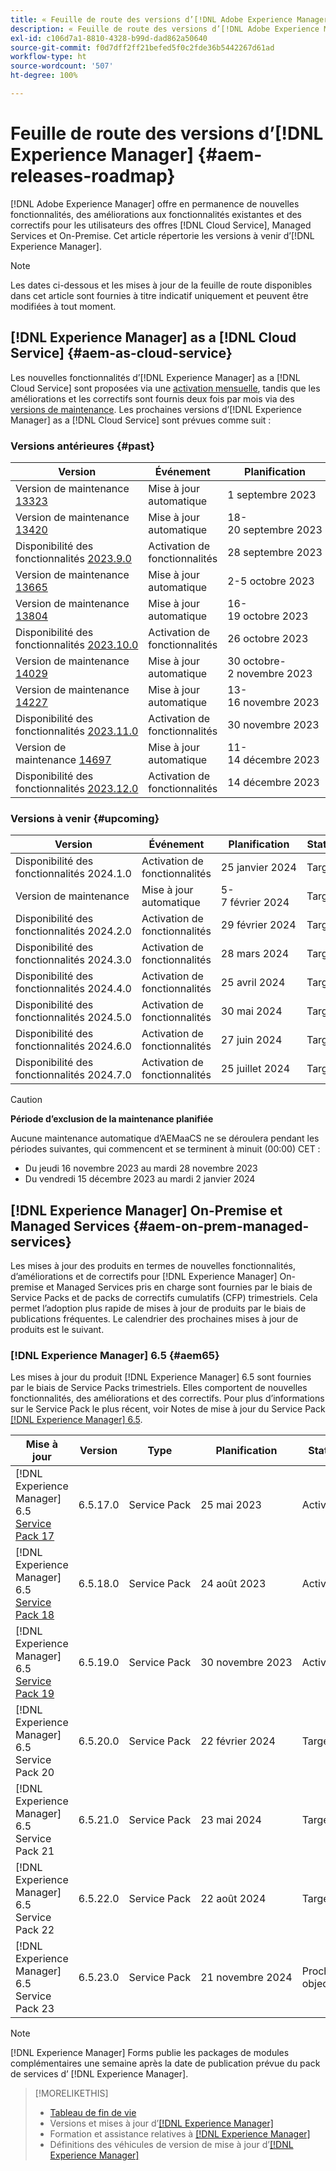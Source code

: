 ```yaml
---
title: « Feuille de route des versions d’[!DNL Adobe Experience Manager] »
description: « Feuille de route des versions d’[!DNL Adobe Experience Manager] »
exl-id: c106d7a1-8810-4328-b99d-dad862a50640
source-git-commit: f0d7dff2ff21befed5f0c2fde36b5442267d61ad
workflow-type: ht
source-wordcount: '507'
ht-degree: 100%

---
```


# Feuille de route des versions d’[!DNL Experience Manager] {#aem-releases-roadmap}

[!DNL Adobe Experience Manager] offre en permanence de nouvelles fonctionnalités, des améliorations aux fonctionnalités existantes et des correctifs pour les utilisateurs des offres [!DNL Cloud Service], Managed Services et On-Premise. Cet article répertorie les versions à venir d’[!DNL Experience Manager].

>[!NOTE]
>
>Les dates ci-dessous et les mises à jour de la feuille de route disponibles dans cet article sont fournies à titre indicatif uniquement et peuvent être modifiées à tout moment.

## [!DNL Experience Manager] as a [!DNL Cloud Service] {#aem-as-cloud-service}

Les nouvelles fonctionnalités d’[!DNL Experience Manager] as a [!DNL Cloud Service] sont proposées via une [activation mensuelle](https://experienceleague.adobe.com/docs/experience-manager-cloud-service/content/release-notes/release-notes/release-notes-current.html?lang=fr), tandis que les améliorations et les correctifs sont fournis deux fois par mois via des [versions de maintenance](https://experienceleague.adobe.com/docs/experience-manager-cloud-service/content/release-notes/maintenance/latest.html?lang=fr).
Les prochaines versions d’[!DNL Experience Manager] as a [!DNL Cloud Service] sont prévues comme suit :

### Versions antérieures {#past}

| Version | Événement | Planification | Statut |
|---|---|---|---|
| Version de maintenance [13323](https://experienceleague.adobe.com/docs/experience-manager-cloud-service/content/release-notes/maintenance/2023/2023.9.0.html?lang=fr#release-13323) | Mise à jour automatique | 1 septembre 2023 | Mise à jour |
| Version de maintenance [13420](https://experienceleague.adobe.com/docs/experience-manager-cloud-service/content/release-notes/maintenance/2023/2023.9.0.html?lang=fr#release-13420) | Mise à jour automatique | 18-20 septembre 2023 | Mise à jour |
| Disponibilité des fonctionnalités [2023.9.0](https://experienceleague.adobe.com/docs/experience-manager-cloud-service/content/release-notes/release-notes/2023/release-notes-2023-9-0.html?lang=fr) | Activation de fonctionnalités | 28 septembre 2023 | Activé |
| Version de maintenance [13665](https://experienceleague.adobe.com/docs/experience-manager-cloud-service/content/release-notes/maintenance/2023/2023.10.0.html?lang=fr#release-13665) | Mise à jour automatique | 2-5 octobre 2023 | Mise à jour |
| Version de maintenance [13804](https://experienceleague.adobe.com/docs/experience-manager-cloud-service/content/release-notes/maintenance/2023/2023.10.0.html?lang=fr#release-13804) | Mise à jour automatique | 16-19 octobre 2023 | Mise à jour |
| Disponibilité des fonctionnalités [2023.10.0](https://experienceleague.adobe.com/docs/experience-manager-cloud-service/content/release-notes/release-notes/2023/release-notes-2023-10-0.html?lang=fr) | Activation de fonctionnalités | 26 octobre 2023 | Activé |
| Version de maintenance [14029](https://experienceleague.adobe.com/docs/experience-manager-cloud-service/content/release-notes/maintenance/2023/2023.11.0.html?lang=fr#release-14029) | Mise à jour automatique | 30 octobre-2 novembre 2023 | Mise à jour |
| Version de maintenance [14227](https://experienceleague.adobe.com/docs/experience-manager-cloud-service/content/release-notes/maintenance/2023/2023.11.0.html#release-14227?lang=fr) | Mise à jour automatique | 13-16 novembre 2023 | Mise à jour |
| Disponibilité des fonctionnalités [2023.11.0](https://experienceleague.adobe.com/docs/experience-manager-cloud-service/content/release-notes/release-notes/2023/release-notes-2023-11-0.html?lang=fr) | Activation de fonctionnalités | 30 novembre 2023 | Activé |
| Version de maintenance [14697](https://experienceleague.adobe.com/docs/experience-manager-cloud-service/content/release-notes/maintenance/latest.html?lang=fr) | Mise à jour automatique | 11-14 décembre 2023 | Mise à jour |
| Disponibilité des fonctionnalités [2023.12.0](https://experienceleague.adobe.com/docs/experience-manager-cloud-service/content/release-notes/release-notes/release-notes-current.html?lang=fr) | Activation de fonctionnalités | 14 décembre 2023 | Activé |

### Versions à venir {#upcoming}

| Version | Événement | Planification | Statut |
|---|---|---|---|
| Disponibilité des fonctionnalités 2024.1.0 | Activation de fonctionnalités | 25 janvier 2024 | Target |
| Version de maintenance | Mise à jour automatique | 5-7 février 2024 | Target |
| Disponibilité des fonctionnalités 2024.2.0 | Activation de fonctionnalités | 29 février 2024 | Target |
| Disponibilité des fonctionnalités 2024.3.0 | Activation de fonctionnalités | 28 mars 2024 | Target |
| Disponibilité des fonctionnalités 2024.4.0 | Activation de fonctionnalités | 25 avril 2024 | Target |
| Disponibilité des fonctionnalités 2024.5.0 | Activation de fonctionnalités | 30 mai 2024 | Target |
| Disponibilité des fonctionnalités 2024.6.0 | Activation de fonctionnalités | 27 juin 2024 | Target |
| Disponibilité des fonctionnalités 2024.7.0 | Activation de fonctionnalités | 25 juillet 2024 | Target |

>[!CAUTION]
>
>**Période d’exclusion de la maintenance planifiée**
>
> Aucune maintenance automatique d’AEMaaCS ne se déroulera pendant les périodes suivantes, qui commencent et se terminent à minuit (00:00) CET :
>
>* Du jeudi 16 novembre 2023 au mardi 28 novembre 2023
>* Du vendredi 15 décembre 2023 au mardi 2 janvier 2024

## [!DNL Experience Manager] On-Premise et Managed Services {#aem-on-prem-managed-services}

Les mises à jour des produits en termes de nouvelles fonctionnalités, d’améliorations et de correctifs pour [!DNL Experience Manager] On-premise et Managed Services pris en charge sont fournies par le biais de Service Packs et de packs de correctifs cumulatifs (CFP) trimestriels. Cela permet l’adoption plus rapide de mises à jour de produits par le biais de publications fréquentes. Le calendrier des prochaines mises à jour de produits est le suivant.

### [!DNL Experience Manager] 6.5 {#aem65}

Les mises à jour du produit [!DNL Experience Manager] 6.5 sont fournies par le biais de Service Packs trimestriels. Elles comportent de nouvelles fonctionnalités, des améliorations et des correctifs. Pour plus d’informations sur le Service Pack le plus récent, voir Notes de mise à jour du Service Pack [[!DNL Experience Manager] 6.5](https://experienceleague.adobe.com/docs/experience-manager-65/release-notes/release-notes.html?lang=fr).

| Mise à jour | Version | Type | Planification | Statut |
|---|---|---|---|---|
| [!DNL Experience Manager] 6.5 [Service Pack 17](https://experienceleague.adobe.com/docs/experience-manager-65/release-notes/service-pack/6.5.17.html?lang=fr) | 6.5.17.0 | Service Pack | 25 mai 2023 | Activé |
| [!DNL Experience Manager] 6.5 [Service Pack 18](https://experienceleague.adobe.com/docs/experience-manager-65/release-notes/service-pack/6.5.18.html?lang=fr) | 6.5.18.0 | Service Pack | 24 août 2023 | Activé |
| [!DNL Experience Manager] 6.5 [Service Pack 19](https://experienceleague.adobe.com/docs/experience-manager-65/release-notes/release-notes.html?lang=fr) | 6.5.19.0 | Service Pack | 30 novembre 2023 | Activé |
| [!DNL Experience Manager] 6.5 Service Pack 20 | 6.5.20.0 | Service Pack | 22 février 2024 | Target |
| [!DNL Experience Manager] 6.5 Service Pack 21 | 6.5.21.0 | Service Pack | 23 mai 2024 | Target |
| [!DNL Experience Manager] 6.5 Service Pack 22 | 6.5.22.0 | Service Pack | 22 août 2024 | Target |
| [!DNL Experience Manager] 6.5 Service Pack 23 | 6.5.23.0 | Service Pack | 21 novembre 2024 | Prochain objectif |

>[!NOTE]
>
>[!DNL Experience Manager] Forms publie les packages de modules complémentaires une semaine après la date de publication prévue du pack de services d’ [!DNL Experience Manager].

>[!MORELIKETHIS]
>
>* [Tableau de fin de vie](https://helpx.adobe.com/fr/support/programs/eol-matrix.html)
>* Versions et mises à jour d’[[!DNL Experience Manager] ](https://experienceleague.adobe.com/docs/experience-manager-release-information/aem-release-updates/aem-releases-updates.html?lang=fr)
>* Formation et assistance relatives à [[!DNL Experience Manager] ](https://experienceleague.adobe.com/docs/experience-manager-cloud-service.html?lang=fr)
>* Définitions des véhicules de version de mise à jour d’[[!DNL Experience Manager] ](/help/using/update-release-vehicle-definitions.md)
